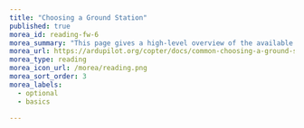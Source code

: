 ```yaml
---
title: "Choosing a Ground Station"
published: true
morea_id: reading-fw-6
morea_summary: "This page gives a high-level overview of the available Ground Control Stations (GCS) and provides links so you can make the appropriate choice."
morea_url: https://ardupilot.org/copter/docs/common-choosing-a-ground-station.html
morea_type: reading
morea_icon_url: /morea/reading.png
morea_sort_order: 3
morea_labels:
  - optional
  - basics

---
```


